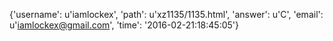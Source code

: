 {'username': u'iamlockex', 'path': u'xz1135/1135.html', 'answer': u'C', 'email': u'iamlockex@gmail.com', 'time': '2016-02-21:18:45:05'}